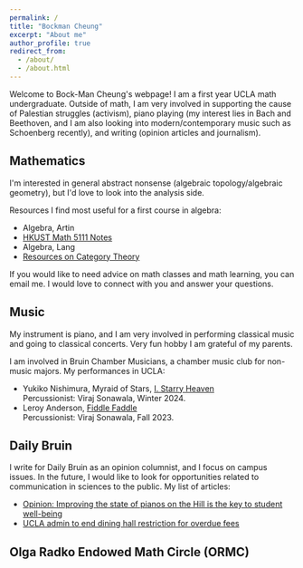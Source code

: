 ```yaml
---
permalink: /
title: "Bockman Cheung"
excerpt: "About me"
author_profile: true
redirect_from: 
  - /about/
  - /about.html
---
```


Welcome to Bock-Man Cheung's webpage! I am a first year UCLA math undergraduate. Outside of math, I am very involved in supporting the cause of Palestian struggles (activism), piano playing (my interest lies in Bach and Beethoven, and I am also looking into modern/contemporary music such as Schoenberg recently), and writing (opinion articles and journalism).

Mathematics
------
I'm interested in general abstract nonsense (algebraic topology/algebraic geometry), but I'd love to look into the analysis side. 

Resources I find most useful for a first course in algebra: <br>
* Algebra, Artin <br>
* <a href="https://canvas.ust.hk/courses/50980"> HKUST Math 5111 Notes </a> <br>
* Algebra, Lang <br>
* <a href="https://mathoverflow.net/a/70891/517395"> Resources on Category Theory </a>

If you would like to need advice on math classes and math learning, you can email me. I would love to connect with you and answer your questions.

Music
------
My instrument is piano, and I am very involved in performing classical music and going to classical concerts. Very fun hobby I am grateful of my parents.

I am involved in Bruin Chamber Musicians, a chamber music club for non-music majors. My performances in UCLA: <br>
* Yukiko Nishimura, Myraid of Stars, <a href="https://www.youtube.com/watch?v=OrdK84jvPcg&list=PLwzikTIanNz2S2H5xbVAPMi1RYJ1Gc3W5&index=2"> I. Starry Heaven </a><br> Percussionist: Viraj Sonawala, Winter 2024.
* Leroy Anderson, <a href="https://drive.google.com/file/d/1jEOYYdv9ud3tySmvCltWasAuPfBAbL8W/view?usp=sharing"> Fiddle Faddle </a><br> Percussionist: Viraj Sonawala, Fall 2023.


Daily Bruin
------
I write for Daily Bruin as an opinion columnist, and I focus on campus issues. In the future, I would like to look for opportunities related to communication in sciences to the public. My list of articles: <br>
* <a href="https://dailybruin.com/2024/02/26/opinion-improving-the-state-of-pianos-on-the-hill-is-the-key-to-student-well-being"> Opinion: Improving the state of pianos on the Hill is the key to student well-being </a>
* <a href="https://dailybruin.com/2024/02/01/ucla-admin-to-end-dining-hall-restriction-for-overdue-fees"> UCLA admin to end dining hall restriction for overdue fees </a>

Olga Radko Endowed Math Circle (ORMC) 
------
